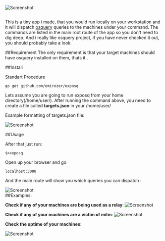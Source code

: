 ![Screenshot](https://raw.githubusercontent.com/emirozer/exposq/master/docs/main.png)

##
This is a tiny app i made, that you would run locally on your workstation and it will dispatch [osquery](https://osquery.io/) queries to the machines under your command.
The commands are listed in the main root route of the app so you don't need to dig deep. And i really like osquery project, if you have never checked it out, you should probably take a look.


##Requirement
The only requirement is that your target machines should have osquery installed on them, thats it..

##Install

Standart Procedure

	go get github.com/emirozer/exposq

 Lets assume you are going to run exposq from your home directory(/home/user/).
After running the command above, you need to create a file called **targets.json**  in your /home/user/

Example formatting of targets.json file:

![Screenshot](https://raw.githubusercontent.com/emirozer/exposq/master/docs/targetsjson.png)

##Usage

After that just run:

	$>exposq

Open up your browser and go 

	localhost:3000


And the main route will show you which queries you can dispatch :

![Screenshot](https://raw.githubusercontent.com/emirozer/exposq/master/docs/rootroute.png)
<br>
##Examples:
<br>



**Check if any of your machines are being used as a relay**:
![Screenshot](https://raw.githubusercontent.com/emirozer/exposq/master/docs/relay.png)

**Check if any of your machines are a victim of mitm**:
![Screenshot](https://raw.githubusercontent.com/emirozer/exposq/master/docs/mm.png)

**Check the uptime of your machines**:

![Screenshot](https://raw.githubusercontent.com/emirozer/exposq/master/docs/exposq_uptime.png)

